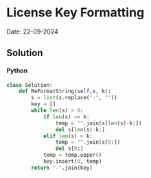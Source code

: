 
# License Key Formatting

Date: 22-09-2024

## Solution
#### Python
```python
class Solution:
    def ReFormatString(self,s, k):
        s = list(s.replace("-", ""))
        key = []
        while len(s) > 0:
            if len(s) >= k:
                temp = "".join(s[len(s)-k:])
                del s[len(s)-k:]
            elif len(s) < k:
                temp = "".join(s[0:])
                del s[0:]
            temp = temp.upper()
            key.insert(0, temp)
        return "-".join(key)
```
        